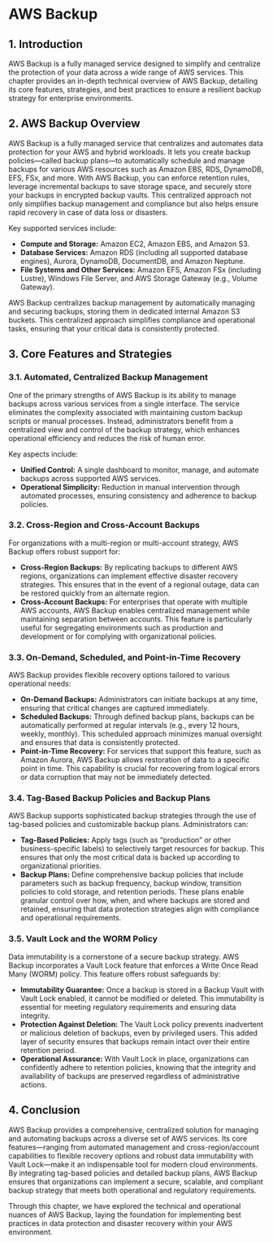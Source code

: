 # AWS Backup

## 1. Introduction

AWS Backup is a fully managed service designed to simplify and centralize the protection of your data across a wide range of AWS services. This chapter provides an in-depth technical overview of AWS Backup, detailing its core features, strategies, and best practices to ensure a resilient backup strategy for enterprise environments.

## 2. AWS Backup Overview

AWS Backup is a fully managed service that centralizes and automates data protection for your AWS and hybrid workloads. It lets you create backup policies—called backup plans—to automatically schedule and manage backups for various AWS resources such as Amazon EBS, RDS, DynamoDB, EFS, FSx, and more. With AWS Backup, you can enforce retention rules, leverage incremental backups to save storage space, and securely store your backups in encrypted backup vaults. This centralized approach not only simplifies backup management and compliance but also helps ensure rapid recovery in case of data loss or disasters.

Key supported services include:

- **Compute and Storage:** Amazon EC2, Amazon EBS, and Amazon S3.
- **Database Services:** Amazon RDS (including all supported database engines), Aurora, DynamoDB, DocumentDB, and Amazon Neptune.
- **File Systems and Other Services:** Amazon EFS, Amazon FSx (including Lustre), Windows File Server, and AWS Storage Gateway (e.g., Volume Gateway).

AWS Backup centralizes backup management by automatically managing and securing backups, storing them in dedicated internal Amazon S3 buckets. This centralized approach simplifies compliance and operational tasks, ensuring that your critical data is consistently protected.

## 3. Core Features and Strategies

### 3.1. Automated, Centralized Backup Management

One of the primary strengths of AWS Backup is its ability to manage backups across various services from a single interface. The service eliminates the complexity associated with maintaining custom backup scripts or manual processes. Instead, administrators benefit from a centralized view and control of the backup strategy, which enhances operational efficiency and reduces the risk of human error.

Key aspects include:

- **Unified Control:** A single dashboard to monitor, manage, and automate backups across supported AWS services.
- **Operational Simplicity:** Reduction in manual intervention through automated processes, ensuring consistency and adherence to backup policies.

### 3.2. Cross-Region and Cross-Account Backups

For organizations with a multi-region or multi-account strategy, AWS Backup offers robust support for:

- **Cross-Region Backups:** By replicating backups to different AWS regions, organizations can implement effective disaster recovery strategies. This ensures that in the event of a regional outage, data can be restored quickly from an alternate region.
- **Cross-Account Backups:** For enterprises that operate with multiple AWS accounts, AWS Backup enables centralized management while maintaining separation between accounts. This feature is particularly useful for segregating environments such as production and development or for complying with organizational policies.

### 3.3. On-Demand, Scheduled, and Point-in-Time Recovery

AWS Backup provides flexible recovery options tailored to various operational needs:

- **On-Demand Backups:** Administrators can initiate backups at any time, ensuring that critical changes are captured immediately.
- **Scheduled Backups:** Through defined backup plans, backups can be automatically performed at regular intervals (e.g., every 12 hours, weekly, monthly). This scheduled approach minimizes manual oversight and ensures that data is consistently protected.
- **Point-in-Time Recovery:** For services that support this feature, such as Amazon Aurora, AWS Backup allows restoration of data to a specific point in time. This capability is crucial for recovering from logical errors or data corruption that may not be immediately detected.

### 3.4. Tag-Based Backup Policies and Backup Plans

AWS Backup supports sophisticated backup strategies through the use of tag-based policies and customizable backup plans. Administrators can:

- **Tag-Based Policies:** Apply tags (such as “production” or other business-specific labels) to selectively target resources for backup. This ensures that only the most critical data is backed up according to organizational priorities.
- **Backup Plans:** Define comprehensive backup policies that include parameters such as backup frequency, backup window, transition policies to cold storage, and retention periods. These plans enable granular control over how, when, and where backups are stored and retained, ensuring that data protection strategies align with compliance and operational requirements.

### 3.5. Vault Lock and the WORM Policy

Data immutability is a cornerstone of a secure backup strategy. AWS Backup incorporates a Vault Lock feature that enforces a Write Once Read Many (WORM) policy. This feature offers robust safeguards by:

- **Immutability Guarantee:** Once a backup is stored in a Backup Vault with Vault Lock enabled, it cannot be modified or deleted. This immutability is essential for meeting regulatory requirements and ensuring data integrity.
- **Protection Against Deletion:** The Vault Lock policy prevents inadvertent or malicious deletion of backups, even by privileged users. This added layer of security ensures that backups remain intact over their entire retention period.
- **Operational Assurance:** With Vault Lock in place, organizations can confidently adhere to retention policies, knowing that the integrity and availability of backups are preserved regardless of administrative actions.

## 4. Conclusion

AWS Backup provides a comprehensive, centralized solution for managing and automating backups across a diverse set of AWS services. Its core features—ranging from automated management and cross-region/account capabilities to flexible recovery options and robust data immutability with Vault Lock—make it an indispensable tool for modern cloud environments. By integrating tag-based policies and detailed backup plans, AWS Backup ensures that organizations can implement a secure, scalable, and compliant backup strategy that meets both operational and regulatory requirements.

Through this chapter, we have explored the technical and operational nuances of AWS Backup, laying the foundation for implementing best practices in data protection and disaster recovery within your AWS environment.